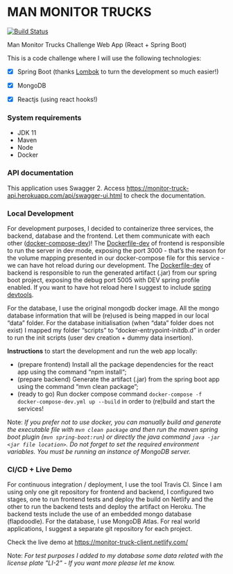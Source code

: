 # MAN MONITOR TRUCKS
[![Build Status](https://travis-ci.org/alexmarqs/man-monitor-trucks.svg?branch=master)](https://travis-ci.org/alexmarqs/man-monitor-trucks)

Man Monitor Trucks Challenge Web App (React + Spring Boot)


This is a code challenge where I will use the following technologies:

- [x] Spring Boot (thanks [Lombok](https://projectlombok.org/) to turn the development so much easier!) 
- [x] MongoDB 
- [x] Reactjs (using react hooks!) 


### System requirements
- JDK 11
- Maven
- Node
- Docker

### API documentation 
This application uses Swagger 2. Access https://monitor-truck-api.herokuapp.com/api/swagger-ui.html to check the documentation.

### Local Development
For development purposes, I decided to containerize three services, the backend, database and the frontend. Let them communicate with each other ([docker-compose-dev](./docker-compose-dev.yml))! The [Dockerfile-dev](./monitor-truck-client/Dockerfile-dev) of frontend is responsible to run the server in dev mode, exposing the port 3000 - that’s the reason for the volume mapping presented in our docker-compose file for this service - we can have hot reload during our development. The [Dockerfile-dev](./monitor-truck-api/Dockerfile-dev) of backend is responsible to run the generated artifact (.jar) from our spring boot project, exposing the debug port 5005 with DEV spring profile enabled. If you want to have hot reload here I suggest to include [spring devtools](https://docs.spring.io/spring-boot/docs/1.5.16.RELEASE/reference/html/using-boot-devtools.html).

For the database, I use the original mongodb docker image. All the mongo database information that will be (re)used is being mapped in our local “data” folder. For the database initialisation (when “data” folder does not exist) I mapped my folder “scripts” to “docker-entrypoint-initdb.d” in order to run the init scripts (user dev creation + dummy data insertion).

**Instructions** to start the development and run the web app locally:
  - (prepare frontend) Install all the package dependencies for the react app using the command “npm install“;
  - (prepare backend) Generate the artifact (.jar) from the spring boot app using the command “mvn clean package”;
  - (ready to go) Run docker compose command `docker-compose -f docker-compose-dev.yml up --build` in order to (re)build and start the services!

Note: *If you prefer not to use docker, you can manually build and generate the executable file with `mvn clean package` and then run the maven spring boot plugin (`mvn spring-boot:run`) or directly the java command `java -jar <jar file location>`. Do not forget to set the required environment variables. You must be running an instance of MongoDB server.*

### CI/CD + Live Demo
For continuous integration / deployment, I use the tool Travis CI. Since I am using only one git repository for frontend and backend, I configured two stages, one to run frontend tests and deploy the build on Netlify and the other to run the backend tests and deploy the artifact on Heroku. The backend tests include the use of an embedded mongo database (flapdoodle). For the database, I use MongoDB Atlas. For real world applications, I suggest a separate git repository for each project.

Check the live demo at https://monitor-truck-client.netlify.com/ 

Note: *For test purposes I added to my database some data related with the license plate "LI-2" - If you want more please let me know.*






